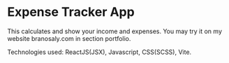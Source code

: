 # Expense Tracker App

This calculates and show your income and expenses. You may try it on my website branosaly.com in section portfolio.

Technologies used: ReactJS(JSX), Javascript, CSS(SCSS), Vite.
